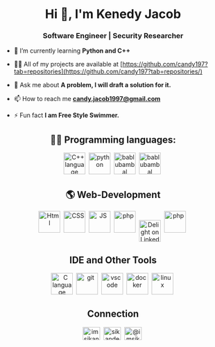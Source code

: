
<h1 align="center">Hi 👋, I'm Kenedy Jacob</h1>
<h3 align="center">Software Engineer | Security Researcher</h3>
<p>
  
- 🌱 I’m currently learning **Python and C++**

- 👨‍💻 All of my projects are available at [https://github.com/candy197?tab=repositories](https://github.com/candy197?tab=repositories/)

- 💬 Ask me about **A problem, I will draft a solution for it.**

- 📫 How to reach me **candy.jacob1997@gmail.com**

- ⚡ Fun fact **I am Free Style Swimmer.**

</p>


<h2 align='center'>👨‍💻  Programming languages:</h2>
<p align='center'>
<img src="https://raw.githubusercontent.com/bablubambal/All_logo_and_pictures/1ac69ce5fbc389725f16f989fa53c62d6e1b4883/programming%20languages/c%2B%2B.svg" alt="C++ language" height="50" width="50" />&nbsp; 
<img src="https://raw.githubusercontent.com/bablubambal/All_logo_and_pictures/1ac69ce5fbc389725f16f989fa53c62d6e1b4883/programming%20languages/python.svg" alt="python" height="50" width="50" />&nbsp; 
<img src="https://raw.githubusercontent.com/bablubambal/All_logo_and_pictures/1ac69ce5fbc389725f16f989fa53c62d6e1b4883/programming%20languages/javascript.svg" alt="bablubambal" height="50" width="50" />&nbsp;
<img src="https://github.com/bablubambal/All_logo_and_pictures/blob/main/programming%20languages/bash.svg" alt="bablubambal" height="50" width="50" />&nbsp;

</p>
 <h2 align = 'center'>🌎 Web-Development</h2>
<p align='center'>
<img src="https://raw.githubusercontent.com/bablubambal/All_logo_and_pictures/1ac69ce5fbc389725f16f989fa53c62d6e1b4883/social%20icons/html5.svg" alt="Html" height="50" width="50" />&nbsp;
<img src="https://raw.githubusercontent.com/bablubambal/All_logo_and_pictures/1ac69ce5fbc389725f16f989fa53c62d6e1b4883/social%20icons/css3.svg" alt="CSS" height="50" width="50" />&nbsp;
<img src="https://raw.githubusercontent.com/bablubambal/All_logo_and_pictures/1ac69ce5fbc389725f16f989fa53c62d6e1b4883/social%20icons/javascript.svg" alt="JS" height="50" width="50" />&nbsp;
<img src="https://raw.githubusercontent.com/bablubambal/All_logo_and_pictures/1ac69ce5fbc389725f16f989fa53c62d6e1b4883/social%20icons/php.svg" alt="php" height="50" width="50" />&nbsp;
<a href="https://www.djangoproject.com/" target="blank"><img align="center" src="https://cdn.worldvectorlogo.com/logos/django.svg" alt="Delight on LinkedIn" width="50" /></a>&nbsp;
<img src="https://github.com/bablubambal/All_logo_and_pictures/blob/main/frameworks/boostrap.svg" alt="php" height="50" width="50" />&nbsp;
</p>
<h2 align='center'>IDE and Other Tools</h2>
<p align='center'>
<img src="https://raw.githubusercontent.com/bablubambal/All_logo_and_pictures/62487087dc4f4f5efee637addbc67a16dd374bf6/text%20editors/atom.svg" alt="C language" height="50" width="50" />&nbsp;
<img src="https://github.com/bablubambal/All_logo_and_pictures/blob/main/others/git.svg" alt="git" height="50" width="50" />&nbsp; 
<img src="https://raw.githubusercontent.com/bablubambal/All_logo_and_pictures/62487087dc4f4f5efee637addbc67a16dd374bf6/text%20editors/vscode.svg" alt="vscode" height="50" width="50" />&nbsp;
<img src="https://github.com/bablubambal/All_logo_and_pictures/blob/main/social%20icons/docker.svg" alt="docker" height="50" width="50" />&nbsp;
<img src="https://github.com/bablubambal/All_logo_and_pictures/blob/main/social%20icons/linux.svg" alt="linux" height="50" width="50" />&nbsp;


</p>

<h2 align='center'>Connection</h2>
<p align = 'center'>
<a href="https://twitter.com/StillUnknown023" target="blank"><img align="center" src="https://raw.githubusercontent.com/rahuldkjain/github-profile-readme-generator/master/src/images/icons/Social/twitter.svg" alt="imsikandarkhan" height="30" width="40" /></a>&nbsp;
<a href="https://in.linkedin.com/in/kenedyjacob" target="blank"><img align="center" src="https://raw.githubusercontent.com/rahuldkjain/github-profile-readme-generator/master/src/images/icons/Social/linked-in-alt.svg" alt="sikanderkhan" height="30" width="40" /></a>&nbsp;
<a href="https://www.hackerrank.com/profile/CandyMan020" target="blank"><img align="center" src="https://raw.githubusercontent.com/rahuldkjain/github-profile-readme-generator/master/src/images/icons/Social/hackerrank.svg" alt="@imsikandarkhan1" height="30" width="40" /></a>&nbsp;
</p>





